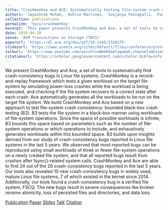 ```yaml
---
title: "Crashmonkey and ACE: Systematically testing file-system crash consistency"
authors: "Jayashree Mohan,  Ashlie Martinez,  Soujanya Ponnapalli,  Pandian Raju,  Vijay Chidambaram"
collection: publications
permalink: 'tocs/crashmonkey'
excerpt: 'This paper presents CrashMonkey and Ace, a set of tools to systematically find crash-consistency bugs in Linux file systems. CrashMonkey is a record-and-replay framework that simulates power-loss crashes while executing a given workload, and checks if the file system recovers to a consistent state after each crash. Ace automatically generates workloads to be run on the target file system. CrashMonkey and Ace are based on a new approach to test file-system crash consistency: bounded black-box crash testing (B3) which alleviates the consequences of having an infinite set of possible workloads to test. CrashMonkey and Ace are able to find 24 out of the 26 crash-consistency bugs reported in the last 5 years. These tools also revealed 10 new crash-consistency bugs in widely used, mature Linux file systems, 7 of which existed in the kernel since 2014. They also found a crash-consistency bug in a verified file system, FSCQ.'
date: 2019-04-20
venue: 'ACM Transactions on Storage (TOCS)'
paperurl: 'https://dl.acm.org/doi/pdf/10.1145/3320275'
slidesurl: 'https://www.usenix.org/sites/default/files/conference/protected-files/osdi18_slides_mohan.pdf'
talkurl: 'https://www.youtube.com/watch?v=BmhKbGoCyqo&ab_channel=Heisenbug'
citationurl: 'https://scholar.googleusercontent.com/scholar.bib?q=info:h5hldFGUgD4J:scholar.google.com/&output=citation&scisdr=ClE48TFbEPS13UQCZvs:AFWwaeYAAAAAZekEfvvK92PdaHO3UzJbotUQH_g&scisig=AFWwaeYAAAAAZekEfmbwwnDrihWbkv2b28_cstA&scisf=4&ct=citation&cd=-1&hl=en'
---
```


We present CrashMonkey and Ace, a set of tools to systematically find crash-consistency bugs in Linux file systems. CrashMonkey is a record-and-replay framework which tests a given workload on the target file system by simulating power-loss crashes while the workload is being executed, and checking if the file system recovers to a correct state after each crash. Ace automatically generates all the workloads to be run on the target file system. We build CrashMonkey and Ace based on a new approach to test file-system crash consistency: bounded black-box crash testing (B3). 
B3 tests the file system in a black-box manner using workloads of file-system operations. Since the space of possible workloads is infinite, 
B3 bounds this space based on parameters such as the number of file-system operations or which operations to include, and exhaustively generates workloads within this bounded space. 
B3 builds upon insights derived from our study of crash-consistency bugs reported in Linux file systems in the last 5 years. We observed that most reported bugs can be reproduced using small workloads of three or fewer file-system operations on a newly created file system, and that all reported bugs result from crashes after fsync()-related system calls. CrashMonkey and Ace are able to find 24 out of the 26 crash-consistency bugs reported in the last 5 years. Our tools also revealed 10 new crash-consistency bugs in widely used, mature Linux file systems, 7 of which existed in the kernel since 2014. Additionally, our tools found a crash-consistency bug in a verified file system, FSCQ. The new bugs result in severe consequences like broken rename atomicity, loss of persisted files and directories, and data loss.


[Publication](https://dl.acm.org/doi/fullHtml/10.1145/3320275)
[Paper](https://dl.acm.org/doi/pdf/10.1145/3320275)
[Slides](https://www.usenix.org/sites/default/files/conference/protected-files/osdi18_slides_mohan.pdf)
[Talk](https://www.youtube.com/watch?v=BmhKbGoCyqo&ab_channel=Heisenbug)
[Citation](https://scholar.googleusercontent.com/scholar.bib?q=info:h5hldFGUgD4J:scholar.google.com/&output=citation&scisdr=ClE48TFbEPS13UQCZvs:AFWwaeYAAAAAZekEfvvK92PdaHO3UzJbotUQH_g&scisig=AFWwaeYAAAAAZekEfmbwwnDrihWbkv2b28_cstA&scisf=4&ct=citation&cd=-1&hl=en)